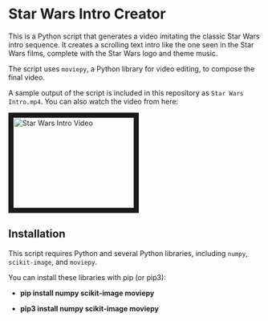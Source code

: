 # Star Wars Intro Creator

This is a Python script that generates a video imitating the classic Star Wars intro sequence. It creates a scrolling text intro like the one seen in the Star Wars films, complete with the Star Wars logo and theme music.

The script uses `moviepy`, a Python library for video editing, to compose the final video.

A sample output of the script is included in this repository as `Star Wars Intro.mp4`. You can also watch the video from here:

<a href="http://www.youtube.com/watch?feature=player_embedded&v=0D3pBwzBJ4o" target="_blank"><img src="http://img.youtube.com/vi/0D3pBwzBJ4o/0.jpg" 
alt="Star Wars Intro Video" width="240" height="180" border="10" /></a>



## Installation

This script requires Python and several Python libraries, including `numpy`, `scikit-image`, and `moviepy`.

You can install these libraries with pip (or pip3):

- **pip install numpy scikit-image moviepy**

- **pip3 install numpy scikit-image moviepy** 
